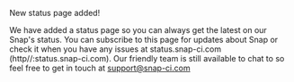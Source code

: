 New status page added!

We have added a status page so you can always get the latest on our Snap's status. You can subscribe to this page for updates about Snap or check it when you have any issues at status.snap-ci.com (http//:status.snap-ci.com). Our friendly team is still available to chat to so feel free to get in touch at support@snap-ci.com
